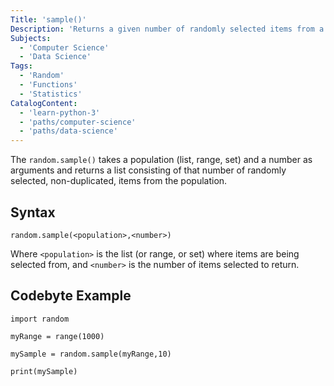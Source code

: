 ```yaml
---
Title: 'sample()'
Description: 'Returns a given number of randomly selected items from a given population.'
Subjects:
  - 'Computer Science'
  - 'Data Science'
Tags:
  - 'Random'
  - 'Functions'
  - 'Statistics'
CatalogContent:
  - 'learn-python-3'
  - 'paths/computer-science'
  - 'paths/data-science'
---
```


The `random.sample()` takes a population (list, range, set) and a number as arguments and returns a list consisting of that number of randomly selected, non-duplicated, items from the population.

## Syntax

```pseudo
random.sample(<population>,<number>)
```

Where `<population>` is the list (or range, or set) where items are being selected from, and `<number>` is the number of items selected to return.

## Codebyte Example

```codebyte/py
import random

myRange = range(1000)

mySample = random.sample(myRange,10)

print(mySample)
```
